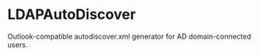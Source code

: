 LDAPAutoDiscover
================

Outlook-compatible autodiscover.xml generator for AD domain-connected users.
